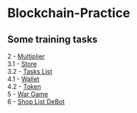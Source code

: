 # Blockchain-Practice
## Some training tasks
2 - [Multiplier](https://github.com/ivnik20/Blockchain-Practice/tree/main/Multiplier) <br />
3.1 - [Store](https://github.com/ivnik20/Blockchain-Practice/tree/main/Store%20Queue) <br />
3.2 - [Tasks List](https://github.com/ivnik20/Blockchain-Practice/tree/main/Tasks%20List) <br />
4.1 - [Wallet](https://github.com/ivnik20/Blockchain-Practice/tree/main/Wallet) <br />
4.2 - [Token](https://github.com/ivnik20/Blockchain-Practice/tree/main/BookTokens) <br />
5 - [War Game](https://github.com/ivnik20/Blockchain-Practice/tree/main/WarGame) <br />
6 - [Shop List DeBot](https://github.com/ivnik20/Blockchain-Practice/tree/main/DeBots) <br />
